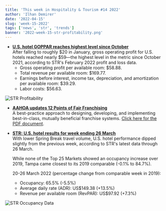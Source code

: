```yaml
---
title: 'This week in Hospitality & Tourism #14 2022'
author: 'Ilhan Demirer'
date: '2022-04-15'
slug: 'week-15-2022'
tags: ['news', 'str', 'trends']
banner: '2022-week-15-str-profitability.png'
---
```


- **[U.S. hotel GOPPAR reaches highest level since October](https://www.hotelmanagement.net/operate/us-hotel-goppar-reaches-highest-level-october)**  
  After falling to roughly $20 in January, gross operating profit for U.S. hotels reached nearly $59—the highest level in the metric since October 2021, according to STR's February 2022 profit and loss data.
  - Gross operating profit per available room: $58.88.
  - Total revenue per available room: $169.77.
  - Earnings before interest, income tax, depreciation, and amortization per available room: $39.29.
  - Labor costs: $56.63.

![STR Profitability](/images/blogimages/2022-week-15-str-profitability.png)

- **[AAHOA updates 12 Points of Fair Franchising](https://www.aahoa.com/membership/franchise-relations/points-of-fair-franchising)**  
  A best-practice approach to designing, developing, and implementing best-in-class, mutually beneficial franchise systems. [Click here for the PDF document](https://www.aahoa.com/docs/default-source/default-document-library/12-points-resource-guide---an-educational-primer---4-1-22.pdf).

- **[STR: U.S. hotel results for week ending 26 March](https://str.com/press-release/str-us-hotel-results-week-ending-26-march)**  
  With lower Spring Break travel volume, U.S. hotel performance dipped slightly from the previous week, according to STR's latest data through 26 March.

  While none of the Top 25 Markets showed an occupancy increase over 2019, Tampa came closest to its 2019 comparable (-0.1% to 84.7%).
  
  20-26 March 2022 (percentage change from comparable week in 2019):

  - Occupancy: 65.5% (-5.5%)
  - Average daily rate (ADR): US$149.38 (+13.5%)
  - Revenue per available room (RevPAR): US$97.92 (+7.3%)

![STR Occupancy Data](/images/blogimages/2022-week-14-occupancy.png)
